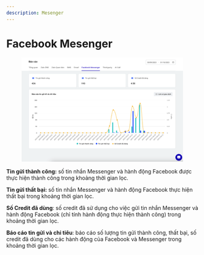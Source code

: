 ```yaml
---
description: Mesenger
---
```


# Facebook Mesenger

<figure><img src="../.gitbook/assets/image (577).png" alt=""><figcaption></figcaption></figure>

**Tin gửi thành công:** số tin nhắn Messenger và hành động Facebook được thực hiện thành công trong khoảng thời gian lọc.

**Tin gửi thất bại:** số tin nhắn Messenger và hành động Facebook thực hiện thất bại trong khoảng thời gian lọc.

**Số Credit đã dùng**: số credit đã sử dụng cho việc gửi tin nhắn Messenger và hành động Facebook (chỉ tính hành động thực hiện thành công) trong khoảng thời gian lọc.

**Báo cáo tin gửi và chi tiêu**: báo cáo số lượng tin gửi thành công, thất bại, số credit đã dùng cho các hành động của Facebook và Messenger trong khoảng thời gian lọc.
